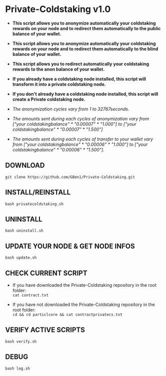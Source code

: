 # Private-Coldstaking v1.0

* **This script allows you to anonymize automatically your coldstaking rewards on your node and to redirect them automatically to the public balance of your wallet.**
* **This script allows you to anonymize automatically your coldstaking rewards on your node and to redirect them automatically to the blind balance of your wallet.**
* **This script allows you to redirect automatically your coldstaking rewards to the anon balance of your wallet.**

* **If you already have a coldstaking node installed, this script will transform it into a private coldstaking node.**
* **If you don't already have a coldstaking node installed, this script will create a Private coldstaking node.**

* *The anonymization cycles vary from 1 to 32767seconds.*
* *The amounts sent during each cycles of anonymization vary from ["your coldstakingbalance" * "0.00007" * "1.000"] to ["your coldstakingbalance" * "0.00007" * "1.500"]*
* *The amounts sent during each cycles of transfer to your wallet vary from ["your coldstakingbalance" * "0.00006" * "1.000"] to ["your coldstakingbalance" * "0.00006" * "1.500"].*

## DOWNLOAD

`git clone https://github.com/GBen1/Private-Coldstaking.git`

## INSTALL/REINSTALL

`bash privatecoldstaking.sh`

## UNINSTALL

`bash uninstall.sh`

## UPDATE YOUR NODE & GET NODE INFOS

`bash update.sh`

## CHECK CURRENT SCRIPT

* If you have downloaded the Private-Coldstaking repository in the root folder:                                                           
`cat contract.txt` 

* If you have not downloaded the Private-Coldstaking repository in the root folder:  
`cd && cd particlcore && cat contractprivatecs.txt`


## VERIFY ACTIVE SCRIPTS

`bash verify.sh`


## DEBUG

`bash log.sh`
